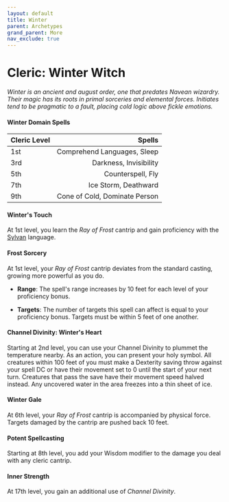 ```yaml
---
layout: default
title: Winter
parent: Archetypes
grand_parent: More
nav_exclude: true
---
```


# Cleric: Winter Witch

_Winter is an ancient and august order, one that predates Navean wizardry. Their magic has its roots in primal sorceries and elemental forces. Initiates tend to be pragmatic to a fault, placing cold logic above fickle emotions._


#### Winter Domain Spells

| Cleric Level |                        Spells |
| :----------- | ----------------------------: |
| 1st          |   Comprehend Languages, Sleep |
| 3rd          |        Darkness, Invisibility |
| 5th          |             Counterspell, Fly |
| 7th          |          Ice Storm, Deathward |
| 9th          | Cone of Cold, Dominate Person |


#### Winter's Touch 

At 1st level, you learn the *Ray of Frost* cantrip and gain proficiency with the [Sylvan](../languages/secret#sylvan) language.


#### Frost Sorcery

At 1st level, your *Ray of Frost* cantrip deviates from the standard casting, growing more powerful as you do.

* **Range**: The spell's range increases by 10 feet for each level of your proficiency bonus.

* **Targets**: The number of targets this spell can affect is equal to your proficiency bonus. Targets must be within 5 feet of one another.

<!-- #### Diamond Dust

At 1st level, you can call on the power of winter to raise a cloud of icy fog. You create a 20-foot-radius sphere of fog centered on a point within 100 feet of you. The sphere spreads around corners, and its area is heavily obscured. It lasts for ten minutes or until a wind of moderate or greater speed (at least 10 miles per hour) disperses it. You must take a short or long rest before using this feature again. -->


#### Channel Divinity: Winter's Heart

Starting at 2nd level, you can use your Channel Divinity to plummet the temperature nearby. As an action, you can present your holy symbol. All creatures within 100 feet of you must make a Dexterity saving throw against your spell DC or have their movement set to 0 until the start of your next turn. Creatures that pass the save have their movement speed halved instead. Any uncovered water in the area freezes into a thin sheet of ice.


#### Winter Gale

At 6th level, your *Ray of Frost* cantrip is accompanied by physical force. Targets damaged by the cantrip are pushed back 10 feet.


#### Potent Spellcasting

Starting at 8th level, you add your Wisdom modifier to the damage you deal with any cleric cantrip.


#### Inner Strength

At 17th level, you gain an additional use of _Channel Divinity_.